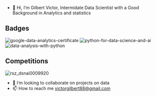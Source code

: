 - 👋 Hi, I’m Gilbert Victor, Intermidate Data Scientist with a Good Background in Analytics and statistics

## Badges 
![google-data-analytics-certificate](https://user-images.githubusercontent.com/98072583/198278069-94510cce-7816-42ff-97e7-a9f18cf441ae.png)
![python-for-data-science-and-ai](https://user-images.githubusercontent.com/98072583/198280242-2a119aa5-602a-4ac3-b5d0-e93af06a55c8.png)
![data-analysis-with-python](https://user-images.githubusercontent.com/98072583/198280234-02a926f5-cffe-4216-a4c3-c977259ee06d.png)


## Competitions
![rsz_dsnai0009920](https://user-images.githubusercontent.com/98072583/198279685-548df1e8-e9e8-42fc-8fc4-673c7f6a8743.png)


- 💞️ I’m looking to collaborate on projects on data
- 📫 How to reach me victorgilbert88@gmail.com







<!---
gilbertxvictor/gilbertxvictor is a ✨ special ✨ repository because its `README.md` (this file) appears on your GitHub profile.
You can click the Preview link to take a look at your changes.
--->
